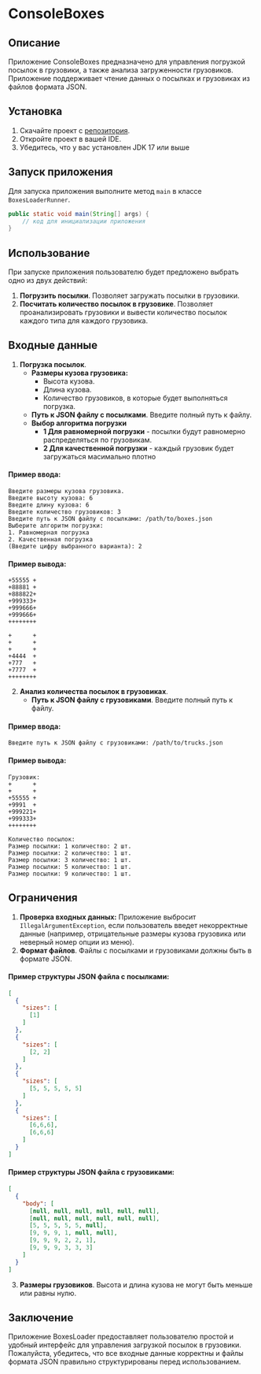 # ConsoleBoxes
## Описание
Приложение ConsoleBoxes предназначено для управления погрузкой посылок в грузовики, а также анализа загруженности грузовиков.
Приложение поддерживает чтение данных о посылках и грузовиках из файлов формата JSON.

## Установка
1. Скачайте проект с [репозитория](https://github.com/KovalevNikolay/ConsoleBoxes).
2. Откройте проект в вашей IDE.
3. Убедитесь, что у вас установлен JDK 17 или выше

## Запуск приложения
Для запуска приложения выполните метод `main` в классе `BoxesLoaderRunner`.
```java
public static void main(String[] args) {
    // код для инициализации приложения
}
```
## Использование
При запуске приложения пользователю будет предложено выбрать одно из двух действий:
1. **Погрузить посылки**. Позволяет загружать посылки в грузовики.
2. **Посчитать количество посылок в грузовике**. Позволяет проанализировать грузовики и вывести количество посылок каждого типа для каждого грузовика.

## Входные данные
1. **Погрузка посылок**.
   - **Размеры кузова грузовика:**
     - Высота кузова.
     - Длина кузова.
     - Количество грузовиков, в которые будет выполняться погрузка.
   - **Путь к JSON файлу с посылками**. Введите полный путь к файлу.
   - **Выбор алгоритма погрузки**
     - **1 Для равномерной погрузки** - посылки будут равномерно распределяться по грузовикам.
     - **2 Для качественной погрузки** - каждый грузовик будет загружаться масимально плотно
#### Пример ввода:
```
Введите размеры кузова грузовика.
Введите высоту кузова: 6
Введите длину кузова: 6
Введите количество грузовиков: 3
Введите путь к JSON файлу с посылками: /path/to/boxes.json
Выберите алгоритм погрузки:
1. Равномерная погрузка
2. Качественная погрузка
(Введите цифру выбранного варианта): 2
```
#### Пример вывода:
```
+55555 +
+88881 +
+888822+
+999333+
+999666+
+999666+
++++++++

+      +
+      +
+      +
+4444  +
+777   +
+7777  +
++++++++
```
2. **Анализ количества посылок в грузовиках**.
    - **Путь к JSON файлу с грузовиками**. Введите полный путь к файлу.
#### Пример ввода:
```
Введите путь к JSON файлу с грузовиками: /path/to/trucks.json
```
#### Пример вывода:
```
Грузовик: 
+      +
+      +
+55555 +
+9991  +
+999221+
+999333+
++++++++

Количество посылок: 
Размер посылки: 1 количество: 2 шт.
Размер посылки: 2 количество: 1 шт.
Размер посылки: 3 количество: 1 шт.
Размер посылки: 5 количество: 1 шт.
Размер посылки: 9 количество: 1 шт.
```

## Ограничения
1. **Проверка входных данных:** Приложение выбросит `IllegalArgumentException`, если пользователь введет некорректные данные 
(например, отрицательные размеры кузова грузовика или неверный номер опции из меню).
2. **Формат файлов**. Файлы с посылками и грузовиками должны быть в формате JSON.
#### Пример структуры JSON файла с посылками:
```json
[
  {
    "sizes": [
      [1]
    ]
  },
  {
    "sizes": [
      [2, 2]
    ]
  },
  {
    "sizes": [
      [5, 5, 5, 5, 5]
    ]
  },
  {
    "sizes": [
      [6,6,6],
      [6,6,6]
    ]
  }
]
```
#### Пример структуры JSON файла с грузовиками:
```json
[
  {
    "body": [
      [null, null, null, null, null, null],
      [null, null, null, null, null, null],
      [5, 5, 5, 5, 5, null],
      [9, 9, 9, 1, null, null],
      [9, 9, 9, 2, 2, 1],
      [9, 9, 9, 3, 3, 3]
    ]
  }
]
```
3. **Размеры грузовиков**. Высота и длина кузова не могут быть меньше или равны нулю.
## Заключение
Приложение BoxesLoader предоставляет пользователю простой и удобный интерфейс для управления загрузкой посылок в грузовики. 
Пожалуйста, убедитесь, что все входные данные корректны и файлы формата JSON правильно структурированы перед использованием.